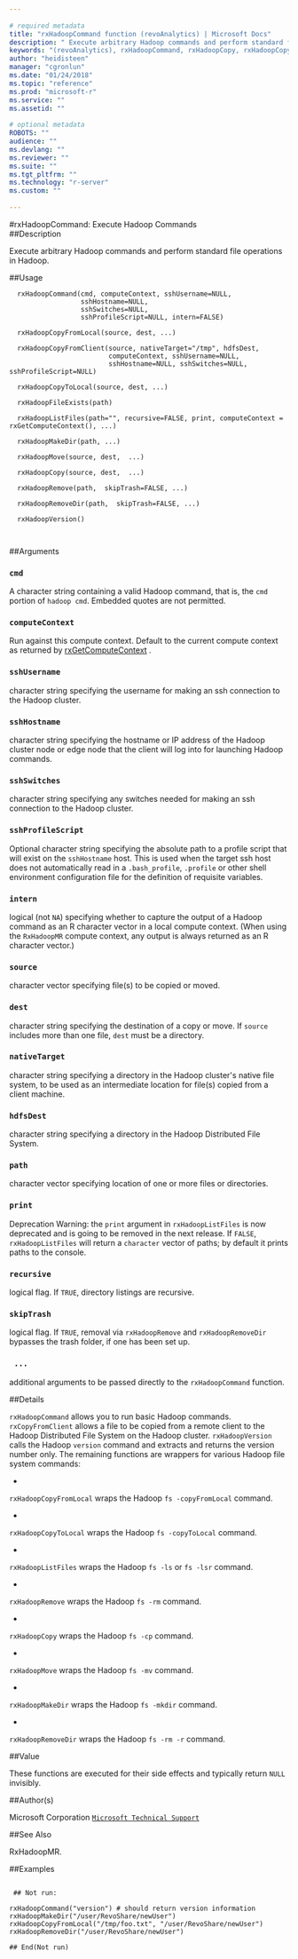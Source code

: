 ```yaml
--- 
 
# required metadata 
title: "rxHadoopCommand function (revoAnalytics) | Microsoft Docs" 
description: " Execute arbitrary Hadoop commands and perform standard file operations in Hadoop. " 
keywords: "(revoAnalytics), rxHadoopCommand, rxHadoopCopy, rxHadoopCopyFromLocal, rxHadoopCopyFromClient, rxHadoopCopyToLocal, rxHadoopFileExists, rxHadoopListFiles, rxHadoopMakeDir, rxHadoopMove, rxHadoopRemove, rxHadoopRemoveDir, rxHadoopVersion, file" 
author: "heidisteen" 
manager: "cgronlun" 
ms.date: "01/24/2018" 
ms.topic: "reference" 
ms.prod: "microsoft-r" 
ms.service: "" 
ms.assetid: "" 
 
# optional metadata 
ROBOTS: "" 
audience: "" 
ms.devlang: "" 
ms.reviewer: "" 
ms.suite: "" 
ms.tgt_pltfrm: "" 
ms.technology: "r-server" 
ms.custom: "" 
 
--- 
```

 
 
 
 
 
 
 
 
 
 
 
 
 
 #rxHadoopCommand:  Execute Hadoop Commands  
 ##Description
 
Execute arbitrary Hadoop commands and perform standard file operations in Hadoop.
 
 
 ##Usage

```   
  rxHadoopCommand(cmd, computeContext, sshUsername=NULL, 
                  sshHostname=NULL, 
                  sshSwitches=NULL,
                  sshProfileScript=NULL, intern=FALSE)
  
  rxHadoopCopyFromLocal(source, dest, ...) 
  
  rxHadoopCopyFromClient(source, nativeTarget="/tmp", hdfsDest, 
                         computeContext, sshUsername=NULL, 
                         sshHostname=NULL, sshSwitches=NULL, sshProfileScript=NULL)
  
  rxHadoopCopyToLocal(source, dest, ...) 
  
  rxHadoopFileExists(path)
  
  rxHadoopListFiles(path="", recursive=FALSE, print, computeContext = rxGetComputeContext(), ...)
  
  rxHadoopMakeDir(path, ...)
  
  rxHadoopMove(source, dest,  ...)
  
  rxHadoopCopy(source, dest,  ...)
  
  rxHadoopRemove(path,  skipTrash=FALSE, ...)
  
  rxHadoopRemoveDir(path,  skipTrash=FALSE, ...)
  
  rxHadoopVersion()
  
 
```
 
 
 ##Arguments

   
    
 ### `cmd`
 A character string containing a valid Hadoop command, that is, the `cmd` portion of `hadoop cmd`. Embedded quotes are not permitted. 
  
  
    
 ### `computeContext`
 Run against this compute context. Default to the current compute context as returned by [rxGetComputeContext](rxSetComputeContext.md) 
  .
  
    
 ### `sshUsername`
 character string specifying the username for making an ssh connection to the Hadoop cluster. 
  
  
    
 ### `sshHostname`
 character string specifying the hostname or IP address of the Hadoop cluster node or edge node that the client will log into for launching Hadoop commands. 
  
  
    
 ### `sshSwitches`
 character string specifying any switches needed for making an ssh connection to the Hadoop cluster. 
  
  
    
 ### `sshProfileScript`
 Optional character string specifying the absolute path to a profile script that will exist on the `sshHostname` host. This is used when the target ssh host does not automatically read in a `.bash_profile`, `.profile` or other shell environment configuration file for the definition of requisite variables. 
  
  
    
 ### `intern`
 logical (not `NA`) specifying whether to capture the output of a Hadoop command as an R character vector in a local compute context. (When using the `RxHadoopMR` compute context, any output is always returned as an R character vector.) 
  
  
    
 ### `source`
 character vector specifying file(s) to be copied or moved. 
  
  
    
 ### `dest`
 character string specifying the destination of a copy or move. If `source` includes more than one file, `dest` must be a directory. 
  
  
    
 ### `nativeTarget`
 character string specifying a directory in the Hadoop cluster's native file system, to be used as an intermediate location for file(s) copied from a client machine. 
  
  
    
 ### `hdfsDest`
 character string specifying a directory in the Hadoop Distributed File System. 
  
  
    
 ### `path`
 character vector specifying location of one or more files or directories. 
  
  
    
 ### `print`
 Deprecation Warning: the `print` argument in `rxHadoopListFiles` is now deprecated and is going to be removed in the next release. If `FALSE`, `rxHadoopListFiles` will return a `character` vector of paths; by default it prints paths to the console. 
  
  
    
 ### `recursive`
 logical flag. If `TRUE`, directory listings are recursive. 
  
  
    
 ### `skipTrash`
 logical flag. If `TRUE`, removal via `rxHadoopRemove` and `rxHadoopRemoveDir` bypasses the trash folder, if one has been set up. 
  
  
    
 ### ` ...`
 additional arguments to be passed directly to the `rxHadoopCommand` function. 
  
  
 
 
 ##Details
 
`rxHadoopCommand` allows you to run basic Hadoop commands. `rxCopyFromClient`
allows a file to be copied from a remote client to the Hadoop Distributed File System on the
Hadoop cluster. `rxHadoopVersion` calls the Hadoop `version` command and extracts
and returns the version number only. The remaining functions
are wrappers for various Hadoop file system commands:


* 
`rxHadoopCopyFromLocal` wraps the Hadoop `fs -copyFromLocal` command.

* 
`rxHadoopCopyToLocal` wraps the Hadoop `fs -copyToLocal` command.

* 
`rxHadoopListFiles` wraps the Hadoop `fs -ls` or `fs -lsr` command.

* 
`rxHadoopRemove` wraps the Hadoop `fs -rm` command.

* 
`rxHadoopCopy` wraps the Hadoop `fs -cp` command.

* 
`rxHadoopMove` wraps the Hadoop `fs -mv` command.

* 
`rxHadoopMakeDir` wraps the Hadoop `fs -mkdir` command.

* 
`rxHadoopRemoveDir` wraps the Hadoop `fs -rm -r` command.


 
 
 ##Value
 
These functions are executed for their side effects and typically return `NULL`
invisibly.
 
 ##Author(s)
 
Microsoft Corporation [`Microsoft Technical Support`](https://go.microsoft.com/fwlink/?LinkID=698556&clcid=0x409)

 
 
 
 ##See Also
 
RxHadoopMR.
   
 ##Examples

 ```
   
  ## Not run:
 
rxHadoopCommand("version") # should return version information
rxHadoopMakeDir("/user/RevoShare/newUser")
rxHadoopCopyFromLocal("/tmp/foo.txt", "/user/RevoShare/newUser")
rxHadoopRemoveDir("/user/RevoShare/newUser")

 ## End(Not run) 
  
  
 
```
 
 
 
